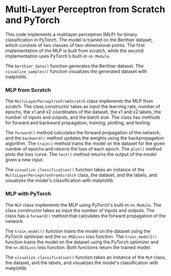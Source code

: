 # Multi-Layer Perceptron from Scratch and PyTorch

This code implements a multilayer perceptron (MLP) for binary classification in PyTorch. The model is trained on the Berthier dataset, which consists of two classes of two-dimensional points. The first implementation of the MLP is built from scratch, while the second implementation uses PyTorch's built-in `nn.Module`.

The `berthier_data()` function generates the Berthier dataset. The `visualize_samples()` function visualizes the generated dataset with matplotlib.

### MLP from Scratch

The `MultiLayerPerceptronFromScratch` class implements the MLP from scratch. The class constructor takes as input the learning rate, number of epochs, the x1 and x2 coordinates of the dataset, the x1 and x2 labels, the number of inputs and outputs, and the batch size. The class has methods for forward and backward propagation, training, plotting, and testing. 

The `forward()` method calculates the forward propagation of the network, and the `backward()` method updates the weights using the backpropagation algorithm. The `train()` method trains the model on the dataset for the given number of epochs and returns the loss of each epoch. The `plot()` method plots the loss curve. The `test()` method returns the output of the model given a new input.

The `visualize_classification()` function takes an instance of the `MultiLayerPerceptronFromScratch` class, the dataset, and the labels, and visualizes the model's classification with matplotlib.

### MLP with PyTorch

The `MLP` class implements the MLP using PyTorch's built-in `nn.Module`. The class constructor takes as input the number of inputs and outputs. The class has a `forward()` method that calculates the forward propagation of the network.

The `train_model()` function trains the model on the dataset using the PyTorch optimizer and the `nn.MSELoss` loss function. The `train_model2()` function trains the model on the dataset using the PyTorch optimizer and the `nn.BCELoss` loss function. Both functions return the trained model.

The `visualize_classification()` function takes an instance of the `MLP` class, the dataset, and the labels, and visualizes the model's classification with matplotlib.
